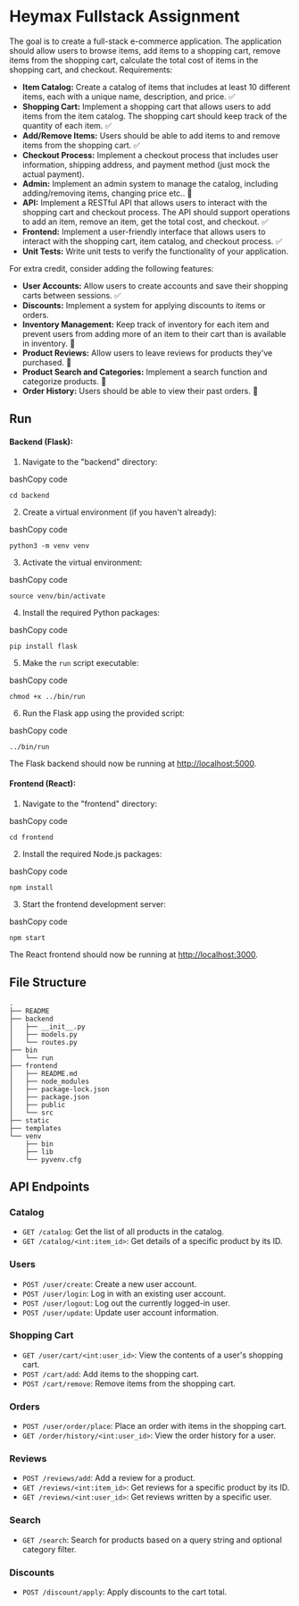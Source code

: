 # Heymax Fullstack Assignment

The goal is to create a full-stack e-commerce application. The application should allow users to browse items, add items to a shopping cart, remove items from the shopping cart, calculate the total cost of items in the shopping cart, and checkout. Requirements:

- **Item Catalog:** Create a catalog of items that includes at least 10 different items, each with a unique name, description, and price. ✅
- **Shopping Cart:** Implement a shopping cart that allows users to add items from the item catalog. The shopping cart should keep track of the quantity of each item. ✅
- **Add/Remove Items:** Users should be able to add items to and remove items from the shopping cart. ✅
- **Checkout Process:** Implement a checkout process that includes user information, shipping address, and payment method (just mock the actual payment).
- **Admin:** Implement an admin system to manage the catalog, including adding/removing items, changing price etc.. 🚧
- **API:** Implement a RESTful API that allows users to interact with the shopping cart and checkout process. The API should support operations to add an item, remove an item, get the total cost, and checkout. ✅
- **Frontend:** Implement a user-friendly interface that allows users to interact with the shopping cart, item catalog, and checkout process. ✅
- **Unit Tests:** Write unit tests to verify the functionality of your application.

For extra credit, consider adding the following features:

- **User Accounts:** Allow users to create accounts and save their shopping carts between sessions. ✅
- **Discounts:** Implement a system for applying discounts to items or orders.
- **Inventory Management:** Keep track of inventory for each item and prevent users from adding more of an item to their cart than is available in inventory. 🚧
- **Product Reviews:** Allow users to leave reviews for products they've purchased. 🚧
- **Product Search and Categories:** Implement a search function and categorize products. 🚧
- **Order History:** Users should be able to view their past orders. 🚧

## Run

#### Backend (Flask):

1. Navigate to the "backend" directory:

bashCopy code

`cd backend`

2. Create a virtual environment (if you haven't already):

bashCopy code

`python3 -m venv venv`

3. Activate the virtual environment:

bashCopy code

`source venv/bin/activate`

4. Install the required Python packages:

bashCopy code

`pip install flask`

5. Make the `run` script executable:

bashCopy code

`chmod +x ../bin/run`

6. Run the Flask app using the provided script:

bashCopy code

`../bin/run`

The Flask backend should now be running at [http://localhost:5000](http://localhost:5000/).

#### Frontend (React):

1. Navigate to the "frontend" directory:

bashCopy code

`cd frontend`

2. Install the required Node.js packages:

bashCopy code

`npm install`

3. Start the frontend development server:

bashCopy code

`npm start`

The React frontend should now be running at [http://localhost:3000](http://localhost:3000/).

## File Structure

```
.
├── README
├── backend
│   ├── __init__.py
│   ├── models.py
│   └── routes.py
├── bin
│   └── run
├── frontend
│   ├── README.md
│   ├── node_modules
│   ├── package-lock.json
│   ├── package.json
│   ├── public
│   └── src
├── static
├── templates
└── venv
    ├── bin
    ├── lib
    └── pyvenv.cfg

```


## API Endpoints

### Catalog

- `GET /catalog`: Get the list of all products in the catalog.
- `GET /catalog/<int:item_id>`: Get details of a specific product by its ID.

### Users

- `POST /user/create`: Create a new user account.
- `POST /user/login`: Log in with an existing user account.
- `POST /user/logout`: Log out the currently logged-in user.
- `POST /user/update`: Update user account information.

### Shopping Cart

- `GET /user/cart/<int:user_id>`: View the contents of a user's shopping cart.
- `POST /cart/add`: Add items to the shopping cart.
- `POST /cart/remove`: Remove items from the shopping cart.

### Orders

- `POST /user/order/place`: Place an order with items in the shopping cart.
- `GET /order/history/<int:user_id>`: View the order history for a user.

### Reviews

- `POST /reviews/add`: Add a review for a product.
- `GET /reviews/<int:item_id>`: Get reviews for a specific product by its ID.
- `GET /reviews/<int:user_id>`: Get reviews written by a specific user.

### Search

- `GET /search`: Search for products based on a query string and optional category filter.

### Discounts

- `POST /discount/apply`: Apply discounts to the cart total.